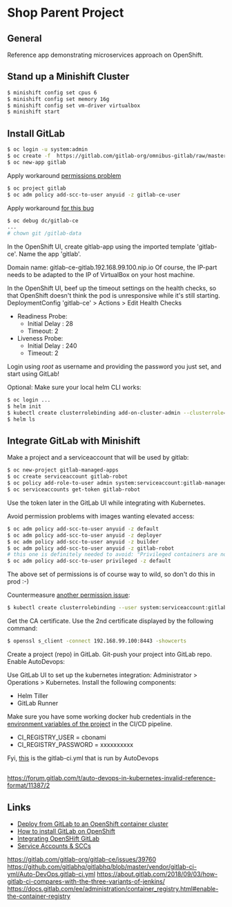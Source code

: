 # Shop Parent Project

## General

Reference app demonstrating microservices approach on OpenShift.

## Stand up a Minishift Cluster

```bash
$ minishift config set cpus 6
$ minishift config set memory 16g
$ minishift config set vm-driver virtualbox
$ minishift start
```

## Install GitLab

```bash
$ oc login -u system:admin
$ oc create -f  https://gitlab.com/gitlab-org/omnibus-gitlab/raw/master/docker/openshift-template.json -n openshift
$ oc new-app gitlab
```

Apply workaround [permissions problem](https://blog.openshift.com/getting-any-docker-image-running-in-your-own-openshift-cluster/)

```bash
$ oc project gitlab
$ oc adm policy add-scc-to-user anyuid -z gitlab-ce-user
```

Apply workaround [for this bug](https://gitlab.com/gitlab-org/omnibus-gitlab/issues/3087#note_66022563)

```bash
$ oc debug dc/gitlab-ce
...
# chown git /gitlab-data
```

In the OpenShift UI, create gitlab-app using the imported template 'gitlab-ce'. 
Name the app 'gitlab'.

Domain name: gitlab-ce-gitlab.192.168.99.100.nip.io
Of course, the IP-part needs to be adapted to the IP of VirtualBox on your host machine.

In the OpenShift UI, beef up the timeout settings on the health checks, so that OpenShift doesn't think the pod is unresponsive while it's still starting.
DeploymentConfig 'gitlab-ce' > Actions > Edit Health Checks
* Readiness Probe: 
    * Initial Delay : 28
    * Timeout: 2
* Liveness Probe:
    * Initial Delay : 240
    * Timeout: 2
    
Login using _root_ as username and providing the password you just set, and start using GitLab!

Optional: Make sure your local helm CLI works:

```bash
$ oc login ...
$ helm init
$ kubectl create clusterrolebinding add-on-cluster-admin --clusterrole=cluster-admin --serviceaccount=kube-system:default
$ helm ls
```

## Integrate GitLab with Minishift

Make a project and a serviceaccount that will be used by gitlab:

```bash
$ oc new-project gitlab-managed-apps
$ oc create serviceaccount gitlab-robot
$ oc policy add-role-to-user admin system:serviceaccount:gitlab-managed-apps:gitlab-robot
$ oc serviceaccounts get-token gitlab-robot
```

Use the token later in the GitLab UI while integrating with Kubernetes.

Avoid permission problems with images wanting elevated access:

```bash
$ oc adm policy add-scc-to-user anyuid -z default
$ oc adm policy add-scc-to-user anyuid -z deployer
$ oc adm policy add-scc-to-user anyuid -z builder
$ oc adm policy add-scc-to-user anyuid -z gitlab-robot
# this one is definitely needed to avoid: "Privileged containers are not allowed" when starting pipeline
$ oc adm policy add-scc-to-user privileged -z default
```

The above set of permissions is of course way to wild, so don't do this in prod :-)

Countermeasure [another permission issue](https://gitlab.com/gitlab-org/gitlab-ce/issues/46969):

```bash
$ kubectl create clusterrolebinding --user system:serviceaccount:gitlab-managed-apps:default default-gitlab-sa-admin --clusterrole cluster-admin
```

Get the CA certificate. Use the 2nd certificate displayed by the following command:

```bash
$ openssl s_client -connect 192.168.99.100:8443 -showcerts
```

Create a project (repo) in GitLab.
Git-push your project into GitLab repo.
Enable AutoDevops: 

Use GitLab UI to set up the kubernetes integration: Administrator > Operations > Kubernetes.
Install the following components:
- Helm Tiller
- GitLab Runner
 
Make sure you have some working docker hub credentials in the [environment variables of the project](https://docs.gitlab.com/ee/ci/variables/#variables) in the CI/CD pipeline.

* CI_REGISTRY_USER = cbonami
* CI_REGISTRY_PASSWORD = xxxxxxxxxx

Fyi, [this](https://github.com/gitlabhq/gitlabhq/blob/master/vendor/gitlab-ci-yml/Auto-DevOps.gitlab-ci.yml) is the gitlab-ci.yml that is run by AutoDevops




## 

https://forum.gitlab.com/t/auto-devops-in-kubernetes-invalid-reference-format/11387/2

    
## Links

* [Deploy from GitLab to an OpenShift container cluster](https://about.gitlab.com/2017/05/16/devops-containers-gitlab-openshift/)
* [How to install GitLab on OpenShift](https://docs.gitlab.com/ee/install/openshift_and_gitlab/index.html)
* [Integrating OpenSHift GitLab](https://www.okiok.com/integrating-openshift-gitlab/)
* [Service Accounts & SCCs](https://blog.openshift.com/understanding-service-accounts-sccs/)

https://gitlab.com/gitlab-org/gitlab-ce/issues/39760
https://github.com/gitlabhq/gitlabhq/blob/master/vendor/gitlab-ci-yml/Auto-DevOps.gitlab-ci.yml
https://about.gitlab.com/2018/09/03/how-gitlab-ci-compares-with-the-three-variants-of-jenkins/
https://docs.gitlab.com/ee/administration/container_registry.html#enable-the-container-registry


